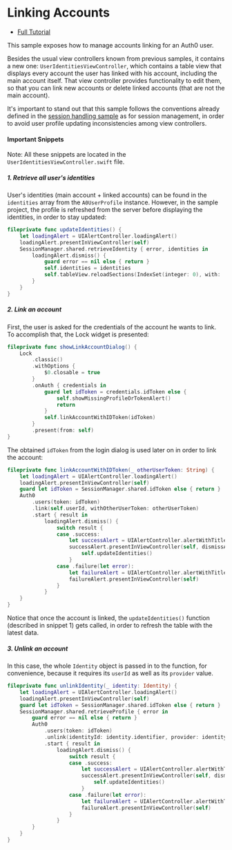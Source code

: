 # Linking Accounts

- [Full Tutorial](https://auth0.com/docs/quickstart/native/ios-swift/07-linking-accounts)

This sample exposes how to manage accounts linking for an Auth0 user.

Besides the usual view controllers known from previous samples, it contains a new one: `UserIdentitiesViewController`, which contains a table view that displays every account the user has linked with his account, including the main account itself. That view controller provides functionality to edit them, so that you can link new accounts or delete linked accounts (that are not the main account).

It's important to stand out that this sample follows the conventions already defined in the [session handling sample](/03-Session-Handling) as for session management, in order to avoid user profile updating inconsistencies among view controllers.

#### Important Snippets

Note: All these snippets are located in the `UserIdentitiesViewController.swift` file.

##### 1. Retrieve all user's identities

User's identities (main account + linked accounts) can be found in the `identities` array from the `A0UserProfile` instance. However, in the sample project, the profile is refreshed from the server before displaying the identities, in order to stay updated:

```swift
fileprivate func updateIdentities() {
    let loadingAlert = UIAlertController.loadingAlert()
    loadingAlert.presentInViewController(self)
    SessionManager.shared.retrieveIdentity { error, identities in
        loadingAlert.dismiss() {
            guard error == nil else { return }
            self.identities = identities
            self.tableView.reloadSections(IndexSet(integer: 0), with: .automatic)
        }
    }
}
```

##### 2. Link an account

First, the user is asked for the credentials of the account he wants to link. To accomplish that, the Lock widget is presented:

```swift
fileprivate func showLinkAccountDialog() {
    Lock
        .classic()
        .withOptions {
            $0.closable = true
        }
        .onAuth { credentials in
            guard let idToken = credentials.idToken else {
                self.showMissingProfileOrTokenAlert()
                return
            }
            self.linkAccountWithIDToken(idToken)
        }
        .present(from: self)
}
```

The obtained `idToken` from the login dialog is used later on in order to link the account:

```swift
fileprivate func linkAccountWithIDToken(_ otherUserToken: String) {
    let loadingAlert = UIAlertController.loadingAlert()
    loadingAlert.presentInViewController(self)
    guard let idToken = SessionManager.shared.idToken else { return }
    Auth0
        .users(token: idToken)
        .link(self.userId, withOtherUserToken: otherUserToken)
        .start { result in
            loadingAlert.dismiss() {
                switch result {
                case .success:
                    let successAlert = UIAlertController.alertWithTitle(nil, message: "Successfully linked account!")
                    successAlert.presentInViewController(self, dismissAfter: 1.0) { completion in
                        self.updateIdentities()
                    }
                case .failure(let error):
                    let failureAlert = UIAlertController.alertWithTitle("Error", message: error.localizedDescription, includeDoneButton: true)
                    failureAlert.presentInViewController(self)
                }
            }
    }
}
```

Notice that once the account is linked, the `updateIdentities()` function (described in snippet 1) gets called, in order to refresh the table with the latest data.

##### 3. Unlink an account

In this case, the whole `Identity` object is passed in to the function, for convenience, because it requires its `userId` as well as its `provider` value.

```swift
fileprivate func unlinkIdentity(_ identity: Identity) {
    let loadingAlert = UIAlertController.loadingAlert()
    loadingAlert.presentInViewController(self)
    guard let idToken = SessionManager.shared.idToken else { return }
    SessionManager.shared.retrieveProfile { error in
        guard error == nil else { return }
        Auth0
            .users(token: idToken)
            .unlink(identityId: identity.identifier, provider: identity.provider, fromUserId: self.userId)
            .start { result in
                loadingAlert.dismiss() {
                    switch result {
                    case .success:
                        let successAlert = UIAlertController.alertWithTitle(nil, message: "Account unlinked")
                        successAlert.presentInViewController(self, dismissAfter: 1.0) { completion in
                            self.updateIdentities()
                        }
                    case .failure(let error):
                        let failureAlert = UIAlertController.alertWithTitle("Error", message: error.localizedDescription, includeDoneButton: true)
                        failureAlert.presentInViewController(self)
                    }
                }
        }
    }
}
```
